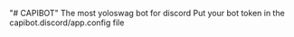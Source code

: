"# CAPIBOT" 
The most yoloswag bot for discord
Put your bot token in the capibot.discord/app.config file
